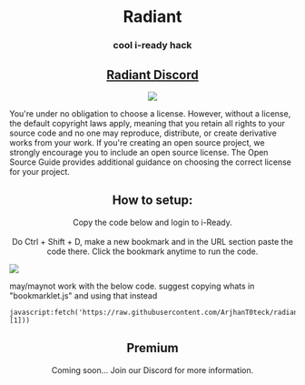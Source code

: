 <h1 align="center">Radiant</h1>
<h3 align="center">cool i-ready hack</h3>
<h2 align="center"><a href="https://discord.gg/CnhsAcRUVJ">Radiant Discord</a></h2>

<p align="center">
<img src="https://res.cloudinary.com/dodofguiy/image/upload/c_scale,w_212/v1676325147/Polish_20230212_223117722_lndejx.png">
  
  

</p>
You're under no obligation to choose a license. However, without a license, the default copyright laws apply, meaning that you retain all rights to your source code and no one may reproduce, distribute, or create derivative works from your work. If you're creating an open source project, we strongly encourage you to include an open source license. The Open Source Guide provides additional guidance on choosing the correct license for your project.
<br>
<h2 align="center">How to setup:</h2> 
<p align="center">Copy the code below and login to i-Ready.<br> <br>
Do Ctrl + Shift + D, make a new bookmark and in the URL section paste the code there. Click the bookmark anytime to run the code.
</p>
<img src="https://user-images.githubusercontent.com/124912029/222979665-464b3089-86ca-4237-9c67-f891e4f02a6c.png">

may/maynot work with the below code. suggest copying whats in "bookmarklet.js" and using that instead
```
javascript:fetch('https://raw.githubusercontent.com/ArjhanT0teck/radiant/main/bookmarklet.js').then(r=>r.text()).then(r=>eval(r.split("javascript:")[1]))
```

<h2 align="center">Premium</h2>
<p align="center">Coming soon... Join our Discord for more information.</p>
